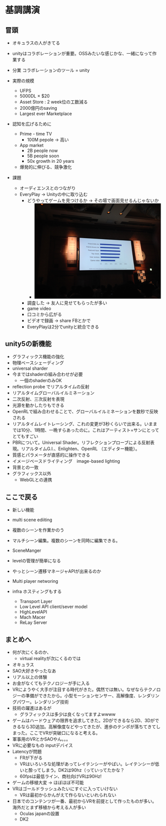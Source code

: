 # 基調講演
## 冒頭
* オキュラスの人がきてる
* unityはコラボレーションが重要。OSSみたいな感じかな、一緒になって作業する
* 分業 コラボレーションのツール = unity

* 実際の規模
	* UFPS
	* 5000DL × $20
	* Asset Store : 2 week位の工数減る
	* 2000億円のsaving
	* Largest ever Marketplace

* 認知を広げるために
	* Prime - time TV
		* 100M pepole -> 高い
	* App market
		* 2B people now
		* 5B people soon
		* 50x growth in 20 years
	* 爆発的に伸びる、競争激化

* 課題
	* オーディエンスとのつながり
	* EveryPlay -> Unityの中に取り込む
		* どうやってゲームを見つけるか -> その場で画面見せるんじゃないか
			* ![](./images/IMG_0093.jpg)
		* 調査した -> 友人に見せてもらったが多い
		* game video
		* 口コミから広がる
		* ビデオで録画 -> share FBとかで
		* EveryPlayは2分でunityと統合できる

## unity5の新機能
* グラフィックス機能の強化
* 物理ベースシェーディング
* universal sharder
* 今まではshaderの組み合わせが必要
	* 一個のshaderのみOK
* reflection probe でリアルタイムの反射
* リアルタイムグローバルイルミネーション
* 二次反射、三次反射を表現
* 光源を動かしたりもできる
* OpenRLで組み合わせることで、グローバルイルミネーションを数秒で反映される
* リアルタイムレイトレーシング、これの変更が3秒くらいで出来る。いままでは10分、1時間、一晩すらあったのに。これはアーティスト=サンにとってとてもすごい
* PBRについて。Universal Shader。リフレクションプローブによる反射表現。リアルタイムG.I.、Enlighten、OpenRL （エディター機能）。
* 質感とパラメータが直感的に操作できる
* イメージベースドライティング　image-based lighting
* 背景との一致
* グラフィックス以外
	* WebGLとの連携

## ここで戻る
* 新しい機能
* multi scene ediiting
* 複数のシーンを作業かのう
* マルチシーン編集。複数のシーンを同時に編集できる。
* SceneManger
* levelの管理が簡単になる
* やっとシーン遷移マネージャAPIが出来るのか

* Multi player networing
* infra ホスティングもする
	* Transport Layer
	* Low Level API client/sever model
	* HighLevelAPI
	* Mach Macer
	* ReLay Server 

## まとめへ
* 何が次にくるのか、
	* virtual realityが次にくるのでは
* オキュラス
* SAO大好きやったなあ
* リアル以上の体験
* お金がなくてもテクノロジーが手に入る
* VRにようやく大手が注目する時代がきた。偶然では無い。なぜならテクノロジーの準備ができたから。小型モーションセンサー、高解像度、レンダリングパワー。レンダリング技術
* 技術の躍進はあるが
	* グラフィックスは多少は良くなってますよwwww
* ゲームはハードウェアの限界を追求してきた。2Dができるなら2D、3Dができるなら3D追加。高解像度などやってきたが、進歩のテンポが落ちてきてしまった。ここでVRが突破口になると考える。
* 軍事用のVRとかSAOやん。。。
* VRに必要なもの inputデバイス
* Latencyが問題
	* FRが下がる
	* VRはいろいろな処理があってレイテンシーがやばい。レイテンシーが低いと酔ってしまう。DK2は90hz（っていってたかな？
	* 60fpsは最低ライン、商社向けVRは90Hz!
* ゲームの移植大変 -> ほぼほぼ不可能
* VRはゴールドラッシュみたいにすぐに入っていけない
	* VRは最初からかんがえて作らないといれられない
* 日本でのコンテンツが一番、最初からVRを前提として作ったものが多い。海外だとまず移植から考える人が多い
	* Oculas japanの設置
	* DK2
